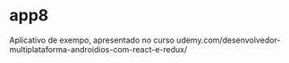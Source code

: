 # app8
Aplicativo de exempo, apresentado no curso udemy.com/desenvolvedor-multiplataforma-androidios-com-react-e-redux/
